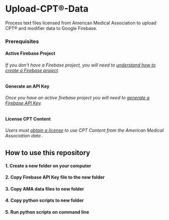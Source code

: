 # Upload-CPT®-Data
Process text files licensed from American Medical Association to upload CPT® and modifier data to Google Firebase. 

### Prerequisites

#### Active Firebase Project
###### If you don't have a Firebase project, you will need to [understand how to create a Firebase project](https://firebase.google.com/docs/projects/learn-more).

#### Generate an API Key
###### Once you have an active firebase project you will need to [generate a Firebase API Key](https://firebase.google.com/docs/projects/api-keys).

#### License CPT Content
###### Users must [obtain a license](https://www.ama-assn.org/practice-management/cpt/ama-cpt-licensing-overview) to use CPT Content from the American Medical Association data .

## How to use this repository
#### 1. Create a new folder on your computer
#### 2. Copy Firebase API Key file to the new folder
#### 3. Copy AMA data files to new folder
#### 4. Copy python scripts to new folder 
#### 5. Run python scripts on command line
